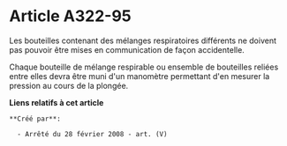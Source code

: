 # Article A322-95

Les bouteilles contenant des mélanges respiratoires différents ne doivent pas pouvoir être mises en communication de façon
accidentelle.

Chaque bouteille de mélange respirable ou ensemble de bouteilles reliées entre elles devra être muni d'un manomètre
permettant d'en mesurer la pression au cours de la plongée.

**Liens relatifs à cet article**

	**Créé par**:

	  - Arrêté du 28 février 2008 - art. (V)

